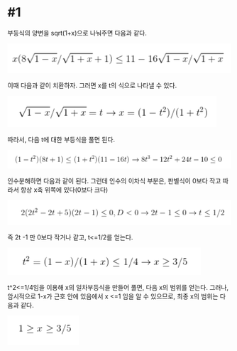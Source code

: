# #1

부등식의 양변을 sqrt(1+x)으로 나눠주면 다음과 같다.

![div](/imgs/1_1.PNG)

이때 다음과 같이 치환하자. 그러면 x를 t의 식으로 나타낼 수 있다.

![div](/imgs/1_2.PNG)

따라서, 다음 t에 대한 부등식을 풀면 된다.

![div](/imgs/1_3.PNG)

인수분해하면 다음과 같이 된다. 그런데 인수의 이차식 부분은, 판별식이 0보다 작고 따라서 항상 x축 위쪽에 있다(0보다 크다)

![div](/imgs/1_4.PNG)

즉 2t -1 만 0보다 작거나 같고, t<=1/2를 얻는다.

![div](/imgs/1_5.PNG)

t^2<=1/4임을 이용해 x의 일차부등식을 만들어 풀면, 다음 x의 범위를 얻는다.
그러나, 암시적으로 1-x가 근호 안에 있음에서 x <=1 임을 알 수 있으므로, 최종 x의 범위는 다음과 같다.

![div](/imgs/1_fin.PNG)
